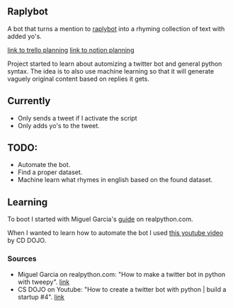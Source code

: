 ## Raplybot
A bot that turns a mention to [raplybot](twitter.com/raplybot) into a rhyming collection of text with added yo's.

[link to trello planning](https://trello.com/b/EzcYeMaW/raplybot)
[link to notion planning](https://www.notion.so/Hoe-maak-ik-een-model-die-raps-maakt-op-basis-van-een-tweet-2b612ce9a78147c5a8d43ddc99abe60a)

Project started to learn about automizing a twitter bot and general python syntax. 
The idea is to also use machine learning so that it will generate vaguely original content based on replies it gets.

## Currently
- Only sends a tweet if I activate the script
- Only adds yo's to the tweet.


## TODO: 
- Automate the bot.
- Find a proper dataset.
- Machine learn what rhymes in english based on the found dataset.



## Learning
To boot I started with Miguel Garcia's [guide](https://realpython.com/twitter-bot-python-tweepy/) on realpython.com.

When I wanted to learn how to automate the bot I used [this youtube video](https://www.youtube.com/watch?v=W0wWwglE1Vc) by CD DOJO.


### Sources
- Miguel Garcia on realpython.com: 
"How to make a twitter bot in python with tweepy". [link](https://realpython.com/twitter-bot-python-tweepy/)
- CS DOJO on Youtube: 
"How to create a twitter bot with python | build a startup #4". [link](https://www.youtube.com/watch?v=W0wWwglE1Vc)
